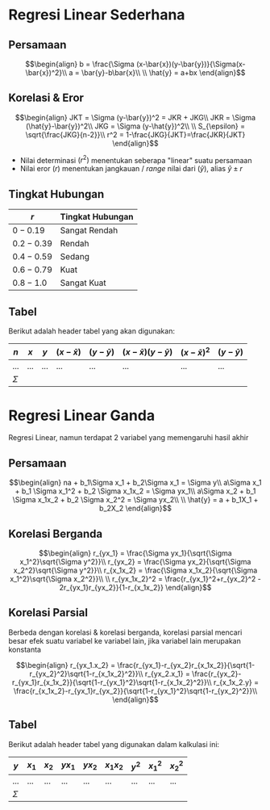 # Regresi Linear Sederhana
## Persamaan
$$\begin{align}
b = \frac{\Sigma (x-\bar{x})(y-\bar{y})}{\Sigma(x-\bar{x})^2}\\
a = \bar{y}-b\bar{x}\\
\\
\hat{y} = a+bx
\end{align}$$

## Korelasi & Eror
$$\begin{align}
JKT = \Sigma (y-\bar{y})^2 = JKR + JKG\\
JKR = \Sigma (\hat{y}-\bar{y})^2\\
JKG = \Sigma (y-\hat{y})^2\\
\\
S_{\epsilon} = \sqrt{\frac{JKG}{n-2}}\\
r^2 = 1-\frac{JKG}{JKT}=\frac{JKR}{JKT}
\end{align}$$
- Nilai determinasi $(r^2)$ menentukan seberapa "linear" suatu persamaan
- Nilai eror $(r)$ menentukan jangkauan / *range* nilai dari $(\hat{y})$, alias $\hat{y} \pm r$

## Tingkat Hubungan
| $r$        | Tingkat Hubungan |
| ---------- | ---------------- |
| $0-0.19$   | Sangat Rendah    |
| $0.2-0.39$ | Rendah           |
| $0.4-0.59$ | Sedang           |
| $0.6-0.79$ | Kuat             |
| $0.8-1.0$  | Sangat Kuat      |

## Tabel
Berikut adalah header tabel yang akan digunakan:

| $n$      | $x$ | $y$ | $(x-\bar{x})$ | $(y-\bar{y})$ | $(x-\bar{x})(y-\bar{y})$ | $(x-\bar{x})^2$ | $(y-\bar{y})$ |
| -------- | --- | --- | ------------- | ------------- | ------------------------ | --------------- | ------------- |
| ...      | ... | ... | ...           | ...           | ...                      | ...             | ...           |
| $\Sigma$ |     |     |               |               |                          |                 |               |

# Regresi Linear Ganda
Regresi Linear, namun terdapat 2 variabel yang memengaruhi hasil akhir

## Persamaan
$$\begin{align}
na + b_1\Sigma x_1 + b_2\Sigma x_1 = \Sigma y\\
a\Sigma x_1 + b_1 \Sigma x_1^2 + b_2 \Sigma x_1x_2 = \Sigma yx_1\\
a\Sigma x_2 + b_1 \Sigma x_1x_2 + b_2 \Sigma x_2^2 = \Sigma yx_2\\
\\
\hat{y} = a + b_1X_1 + b_2X_2
\end{align}$$
## Korelasi Berganda
$$\begin{align}
r_{yx_1} = \frac{\Sigma yx_1}{\sqrt{\Sigma x_1^2}\sqrt{\Sigma y^2}}\\
r_{yx_2} = \frac{\Sigma yx_2}{\sqrt{\Sigma x_2^2}\sqrt{\Sigma y^2}}\\
r_{x_1x_2} = \frac{\Sigma x_1x_2}{\sqrt{\Sigma x_1^2}\sqrt{\Sigma x_2^2}}\\
\\
r_{yx_1x_2}^2 = \frac{r_{yx_1}^2+r_{yx_2}^2 - 2r_{yx_1}r_{yx_2}}{1-r_{x_1x_2}}
\end{align}$$

## Korelasi Parsial
Berbeda dengan korelasi & korelasi berganda, korelasi parsial mencari besar efek suatu variabel ke variabel lain, jika variabel lain merupakan konstanta

$$\begin{align}
r_{yx_1.x_2} = \frac{r_{yx_1}-r_{yx_2}r_{x_1x_2}}{\sqrt{1-r_{yx_2}^2}\sqrt{1-r_{x_1x_2}^2}}\\
r_{yx_2.x_1} = \frac{r_{yx_2}-r_{yx_1}r_{x_1x_2}}{\sqrt{1-r_{yx_1}^2}\sqrt{1-r_{x_1x_2}^2}}\\
r_{x_1x_2.y} = \frac{r_{x_1x_2}-r_{yx_1}r_{yx_2}}{\sqrt{1-r_{yx_1}^2}\sqrt{1-r_{yx_2}^2}}\\
\end{align}$$

## Tabel
Berikut adalah header tabel yang digunakan dalam kalkulasi ini:

| $y$      | $x_1$ | $x_2$ | $yx_1$ | $yx_2$ | $x_1x_2$ | $y^2$ | $x_1^2$ | $x_2^2$ |
| -------- | ----- | ----- | ------ | ------ | -------- | ----- | ------- | ------- |
| ...      | ...   | ...   | ...    | ...    | ...      | ...   | ...     | ...     |
| $\Sigma$ |       |       |        |        |          |       |         |         |
